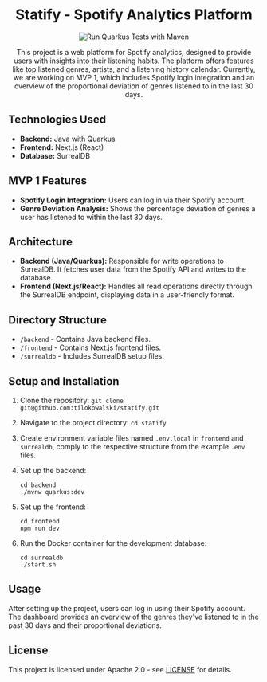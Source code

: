 <h1 align="center">
    Statify - Spotify Analytics Platform
</h1>

<p align="center">
    <img alt="Run Quarkus Tests with Maven" src="https://github.com/tilokowalski/statify/actions/workflows/quarkus-test.yml/badge.svg">
</p>

<p align="center">
    This project is a web platform for Spotify analytics, designed to provide users with insights into their listening habits. The platform offers features like top listened genres, artists, and a listening history calendar. Currently, we are working on MVP 1, which includes Spotify login integration and an overview of the proportional deviation of genres listened to in the last 30 days.
</p>

## Technologies Used

- **Backend:** Java with Quarkus
- **Frontend:** Next.js (React)
- **Database:** SurrealDB

## MVP 1 Features

- **Spotify Login Integration:** Users can log in via their Spotify account.
- **Genre Deviation Analysis:** Shows the percentage deviation of genres a user has listened to within the last 30 days.

## Architecture

- **Backend (Java/Quarkus):** Responsible for write operations to SurrealDB. It fetches user data from the Spotify API and writes to the database.
- **Frontend (Next.js/React):** Handles all read operations directly through the SurrealDB endpoint, displaying data in a user-friendly format.

## Directory Structure

- `/backend` - Contains Java backend files.
- `/frontend` - Contains Next.js frontend files.
- `/surrealdb` - Includes SurrealDB setup files.

## Setup and Installation

1. Clone the repository: `git clone git@github.com:tilokowalski/statify.git`
2. Navigate to the project directory: `cd statify`
3. Create environment variable files named `.env.local` in `frontend` and `surrealdb`, comply to the respective structure from the example `.env` files.

4. Set up the backend:
    ```
    cd backend
    ./mvnw quarkus:dev
    ```
5. Set up the frontend:
    ```
    cd frontend
    npm run dev
    ```
6. Run the Docker container for the development database:
    ```
    cd surrealdb
    ./start.sh
    ```

## Usage

After setting up the project, users can log in using their Spotify account. The dashboard provides an overview of the genres they've listened to in the past 30 days and their proportional deviations.

## License
This project is licensed under Apache 2.0 - see [LICENSE](LICENSE) for details.
